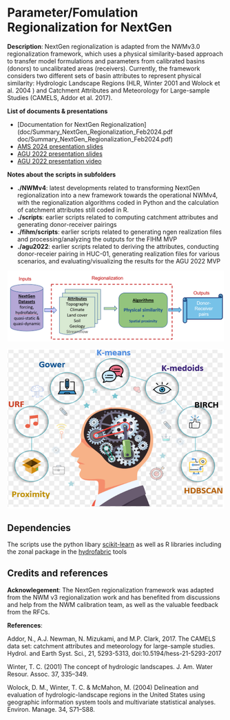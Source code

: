 # Parameter/Fomulation Regionalization for NextGen

**Description**: NextGen regionalization is adapted from the NWMv3.0 regionalization framework, which uses a physical similarity-based approach to transfer model formulations and parameters from calibrated basins (donors) to uncalibrated areas (receivers). Currently, the framework considers two different sets of basin attributes to represent physical similarity: Hydrologic Landscape Regions (HLR, Winter 2001 and Wolock et al. 2004 ) and Catchment Attributes and Meteorology for Large-sample Studies (CAMELS, Addor et al. 2017). 

**List of documents & presentations**
- [Documentation for NextGen Regionalization](doc/Summary_NextGen_Regionalization_Feb2024.pdf 
doc/Summary_NextGen_Regionalization_Feb2024.pdf)
- [AMS 2024 presentation slides](https://github.com/NOAA-OWP/OWP-Presentations/blob/33b411be176994a9687ffa02e255d55dbcd8786e/AMS/AMS%202024/Oral%20Presentations/Liu_AMS%202024.pdf)
- [AGU 2022 presentation slides](https://github.com/NOAA-OWP/OWP-Presentations/blob/33b411be176994a9687ffa02e255d55dbcd8786e/AGU/AGU%202022/Oral%20Presentations/Liu_AGU_2022.pdf)
- [AGU 2022 presentation video](https://drive.google.com/file/d/1MDRVlVToZYJaFhu6vtjWuzcPI5AklK3m/view?usp=share_link)

    
**Notes about the scripts in subfolders**

  - **./NWMv4**: latest developments related to transforming NextGen regionalization into a new framework towards the operational NWMv4, with the regionalization algorithms coded in Python and the calculation of catchment attributes still coded in R. 
  - **./scripts**: earlier scripts related to computing catchment attributes and generating donor-receiver pairings 
  - **./fihm/scripts**: earlier scripts related to generating ngen realization files and processing/analyzing the outputs for the FIHM MVP
  - **./agu2022**: earlier scripts related to deriving the attributes, conducting donor-receier pairing in HUC-01, generating realization files for various scenarios, and evaluating/visualizing the results for the AGU 2022 MVP

![workflow](https://github.com/NOAA-OWP/NextGen_Regionalization/blob/master/doc/NextGen_regionalization_workflow.png)

![algorithms](https://github.com/NOAA-OWP/NextGen_Regionalization/blob/master/doc/NextGen_regionalization_algorithms.png)

## Dependencies

The scripts use the python libary [scikit-learn](https://scikit-learn.org/stable/modules/clustering.html) as well as R libraries including the zonal package in the [hydrofabric](https://github.com/NOAA-OWP/hydrofabric) tools 

## Credits and references

**Acknowlegement**: The NextGen regionalization framework was adapted from the NWM v3 regionalization work and has benefited from discussions and help from the NWM calibration team, as well as the valuable feedback from the RFCs.

**References**:

Addor, N., A.J. Newman, N. Mizukami, and M.P. Clark, 2017. The CAMELS data set: catchment attributes and meteorology for large-sample studies. Hydrol. and Earth Syst. Sci., 21, 5293-5313, doi:10.5194/hess-21-5293-2017

Winter, T. C. (2001) The concept of hydrologic landscapes. J. Am. Water Resour. Assoc. 37, 335–349.

Wolock, D. M., Winter, T. C. & McMahon, M. (2004) Delineation and evaluation of hydrologic-landscape regions in the United States using geographic information system tools and multivariate statistical analyses. Environ. Manage. 34, S71–S88.
